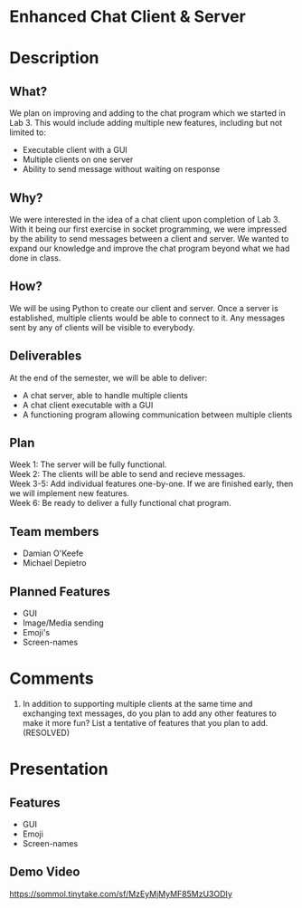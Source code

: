 # Enhanced Chat Client & Server
# Description
## What?
We plan on improving and adding to the chat program which we started in Lab 3. This would include adding multiple new features, including but not limited to: <br />
- Executable client with a GUI <br />
- Multiple clients on one server <br />
- Ability to send message without waiting on response <br />
## Why?
We were interested in the idea of a chat client upon completion of Lab 3. With it being our first exercise in socket programming, we were impressed by the ability to send messages between a client and server. We wanted to expand our knowledge and improve the chat program beyond what we had done in class.
## How?
We will be using Python to create our client and server. Once a server is established, multiple clients would be able to connect to it. Any messages sent by any of clients will be visible to everybody.
## Deliverables
At the end of the semester, we will be able to deliver: <br />
- A chat server, able to handle multiple clients <br />
- A chat client executable with a GUI <br />
- A functioning program allowing communication between multiple clients <br />
## Plan
Week 1: The server will be fully functional. <br />
Week 2: The clients will be able to send and recieve messages. <br />
Week 3-5: Add individual features one-by-one. If we are finished early, then we will implement new features. <br />
Week 6: Be ready to deliver a fully functional chat program. <br />
## Team members
- Damian O'Keefe <br />
- Michael Depietro <br />
## Planned Features
- GUI
- Image/Media sending
- Emoji's
- Screen-names
# Comments
1. In addition to supporting multiple clients at the same time and exchanging text messages, do you plan to add any other features to make it more fun? List a tentative of features that you plan to add. (RESOLVED)

# Presentation
## Features
- GUI
- Emoji
- Screen-names
## Demo Video
https://sommol.tinytake.com/sf/MzEyMjMyMF85MzU3ODIy

